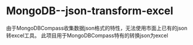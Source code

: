 # MongoDB--json-transform-excel
由于MongoDBCompass收集数据json格式的特性，无法使用市面上已有的json转excel工具。
此项目用于MongoDBCompass特有的转换json为excel

